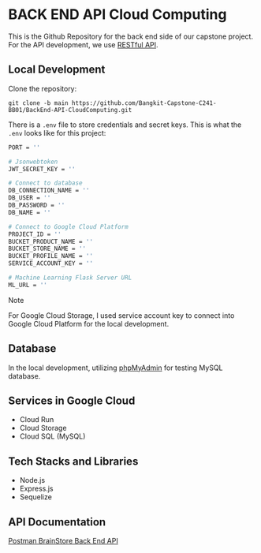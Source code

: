 # BACK END API Cloud Computing
This is the Github Repository for the back end side of our capstone project. <br>
For the API development, we use [RESTful API](https://en.wikipedia.org/wiki/REST).

## Local Development
Clone the repository:
```
git clone -b main https://github.com/Bangkit-Capstone-C241-BB01/BackEnd-API-CloudComputing.git
```

There is a `.env` file to store credentials and secret keys. This is what the `.env` looks like for this project:
```dockerfile
PORT = ''

# Jsonwebtoken
JWT_SECRET_KEY = ''

# Connect to database
DB_CONNECTION_NAME = ''
DB_USER = ''
DB_PASSWORD = ''
DB_NAME = ''

# Connect to Google Cloud Platform
PROJECT_ID = ''
BUCKET_PRODUCT_NAME = ''
BUCKET_STORE_NAME = ''
BUCKET_PROFILE_NAME = ''
SERVICE_ACCOUNT_KEY = ''

# Machine Learning Flask Server URL
ML_URL = ''
```
> [!NOTE]
> For Google Cloud Storage, I used service account key to connect into Google Cloud Platform for the local development.

## Database
In the local development, utilizing [phpMyAdmin](https://www.phpmyadmin.net/) for testing MySQL database.

## Services in Google Cloud
- Cloud Run
- Cloud Storage
- Cloud SQL (MySQL)

## Tech Stacks and Libraries
- Node.js
- Express.js
- Sequelize

## API Documentation
[Postman BrainStore Back End API](https://www.postman.com/capstone-brainstore-api/workspace/capstone-brainstore-api/collection/29625845-f3f022e3-a54b-4ff7-b7f8-9b0f200aa7f0?action=share&creator=29625845&active-environment=29625845-4fb12986-f8cf-4c20-a13a-a5bf383a2d5b)

